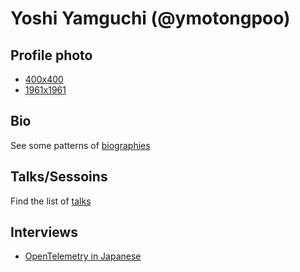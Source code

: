 # Yoshi Yamguchi (@ymotongpoo)

## Profile photo

* [400x400](https://github.com/ymotongpoo/ymotongpoo/blob/master/yoshfiumi_400x400.jpg)
* [1961x1961](https://github.com/ymotongpoo/ymotongpoo/blob/master/yoshifumi_1961x1961.jpg)

## Bio

See some patterns of [biographies](./biography.md)

## Talks/Sessoins

Find the list of [talks](./talks.md)

## Interviews

* [OpenTelemetry in Japanese](https://medium.com/opentelemetry/opentelemetry-in-japanese-84d39387e99b)